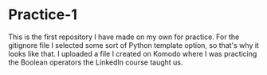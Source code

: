 # Practice-1
This is the first repository I have made on my own for practice.
For the gitignore file I selected some sort of Python template option, so that's why it looks like that.
I uploaded a file I created on Komodo where I was practicing the Boolean operators the LinkedIn course taught us.
